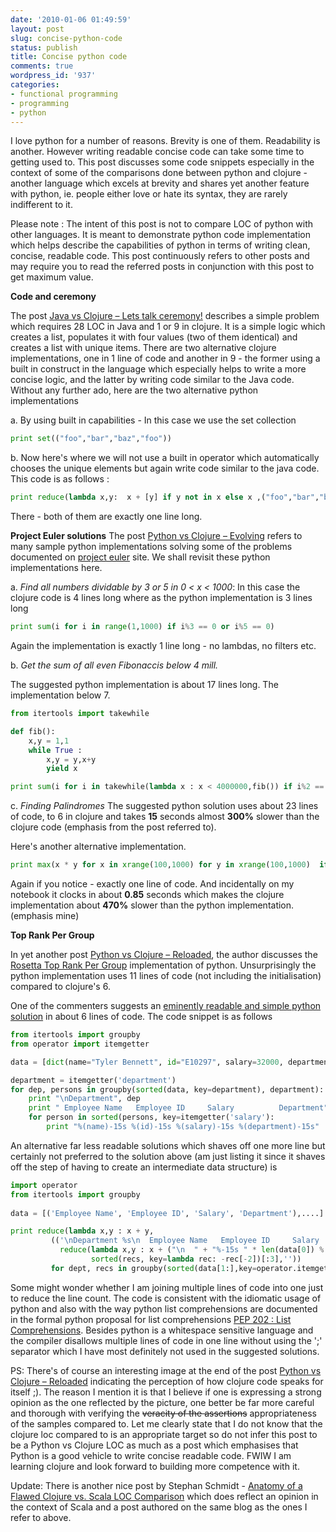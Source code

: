 ```yaml
---
date: '2010-01-06 01:49:59'
layout: post
slug: concise-python-code
status: publish
title: Concise python code
comments: true
wordpress_id: '937'
categories:
- functional programming
- programming
- python
---
```


I love python for a number of reasons. Brevity is one of them. Readability is another. However writing readable concise code can take some time to getting used to. This post discusses some code snippets especially in the context of some of the comparisons done between python and clojure - another language which excels at brevity and shares yet another feature with python, ie. people either love or hate its syntax, they are rarely indifferent to it.

Please note : The intent of this post is not to compare LOC of python with other languages. It is meant to demonstrate python code implementation which helps describe the capabilities of python in terms of writing clean, concise, readable code. This post continuously refers to other posts and may require you to read the referred posts in conjunction with this post to get maximum value.

**Code and ceremony**

The post [Java vs Clojure – Lets talk ceremony!](http://www.bestinclass.dk/index.php/2009/09/java-vs-clojure-lets-talk-ceremony/) describes a simple problem which requires 28 LOC in Java and 1 or 9 in clojure. It is a simple logic which creates a list, populates it with four values (two of them identical) and creates a list with unique items. There are two alternative clojure implementations, one in 1 line of code and another in 9 - the former using a built in construct in the language which especially helps to write a more concise logic, and the latter by writing code similar to the Java code. Without any further ado, here are the two alternative python implementations

a. By using built in capabilities - In this case we use the set collection
``` python
print set(("foo","bar","baz","foo"))
```

b. Now here's where we will not use a built in operator which automatically chooses the unique elements but again write code similar to the java code. This code is as follows :
``` python
print reduce(lambda x,y:  x + [y] if y not in x else x ,("foo","bar","baz","foo"),[])
```

There - both of them are exactly one line long.

**Project Euler solutions**
The post [Python vs Clojure – Evolving](http://www.bestinclass.dk/index.php/2009/10/python-vs-clojure-evolving/) refers to many sample python implementations solving some of the problems documented on [project euler](http://projecteuler.net) site. We shall revisit these python implementations here.

a. _Find all numbers dividable by 3 or 5 in 0 < x < 1000_:
In this case the clojure code is 4 lines long where as the python implementation is 3 lines long

``` python
print sum(i for i in range(1,1000) if i%3 == 0 or i%5 == 0)
```

Again the implementation is exactly 1 line long - no lambdas, no filters etc.

b. _Get the sum of all even Fibonaccis below 4 mill._

The suggested python implementation is about 17 lines long. The implementation below 7.

``` python
from itertools import takewhile

def fib():
    x,y = 1,1
    while True :
        x,y = y,x+y
        yield x

print sum(i for i in takewhile(lambda x : x < 4000000,fib()) if i%2 == 0)
```

c. _Finding Palindromes_
The suggested python solution uses about 23 lines of code, to 6 in clojure and takes **15** seconds almost **300%** slower than the clojure code (emphasis from the post referred to).

Here's another alternative implementation.
``` python
print max(x * y for x in xrange(100,1000) for y in xrange(100,1000)  if str(x*y) == str(x*y)[::-1])
```

Again if you notice - exactly one line of code. And incidentally on my notebook it clocks in about **0.85** seconds which makes the clojure implementation about **470%** slower than the python implementation. (emphasis mine)

**Top Rank Per Group**

In yet another post [Python vs Clojure – Reloaded](http://www.bestinclass.dk/index.php/2009/10/python-vs-clojure-reloaded/), the author discusses the [Rosetta Top Rank Per Group](http://rosettacode.org/wiki/Top_Rank_Per_Group) implementation of python. Unsurprisingly the python implementation uses 11 lines of code (not including the initialisation) compared to clojure's 6. 

One of the commenters suggests an [eminently readable and simple python solution](http://gist.github.com/214369) in about 6 lines of code. The code snippet is as follows 

``` python
from itertools import groupby
from operator import itemgetter

data = [dict(name="Tyler Bennett", id="E10297", salary=32000, department="D101"), ...]

department = itemgetter('department')
for dep, persons in groupby(sorted(data, key=department), department):
    print "\nDepartment", dep
    print " Employee Name   Employee ID     Salary          Department"       
    for person in sorted(persons, key=itemgetter('salary'):
        print "%(name)-15s %(id)-15s %(salary)-15s %(department)-15s"
```

An alternative far less readable solutions which shaves off one more line but certainly not preferred to the solution above (am just listing it since it shaves off the step of having to create an intermediate data structure) is

``` python
import operator
from itertools import groupby
   
data = [('Employee Name', 'Employee ID', 'Salary', 'Department'),....]

print reduce(lambda x,y : x + y,
         (('\nDepartment %s\n  Employee Name   Employee ID     Salary          Department  ' % dept + 
           reduce(lambda x,y : x + ("\n  " + "%-15s " * len(data[0]) % y), 
                  sorted(recs, key=lambda rec: -rec[-2])[:3],'')) 
         for dept, recs in groupby(sorted(data[1:],key=operator.itemgetter(3)), lambda x : x[3])),'')
```

Some might wonder whether I am joining multiple lines of code into one just to reduce the line count. The code is consistent with the idiomatic usage of python and also with the way python list comprehensions are documented in the formal python proposal for list comprehensions [PEP 202 : List Comprehensions](http://www.python.org/dev/peps/pep-0202/). Besides python is a whitespace sensitive language and the compiler disallows multiple lines of code in one line without using the ';' separator which I have most definitely not used in the suggested solutions.

PS: There's of course an interesting image at the end of the post [Python vs Clojure – Reloaded](http://www.bestinclass.dk/index.php/2009/10/python-vs-clojure-reloaded/) indicating the perception of how clojure code speaks for itself ;). The reason I mention it is that I believe if one is expressing a strong opinion as the one reflected by the picture, one better be far more careful and thorough with verifying the <del>veracity of the assertions</del> appropriateness of the samples compared to. Let me clearly state that I do not know that the clojure loc compared to is an appropriate target so do not infer this post to be a Python vs Clojure LOC as much as a post which emphasises that Python is a good vehicle to write concise readable code. FWIW I am learning clojure and look forward to building more competence with it.

Update: There is another nice post by Stephan Schmidt - [Anatomy of a Flawed Clojure vs. Scala LOC Comparison](http://codemonkeyism.com/scala-vs-clojure-flawed-loc-comparison/) which does reflect an opinion in the context of Scala and a post authored on the same blog as the ones I refer to above.

